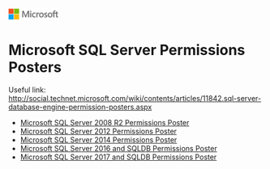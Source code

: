 ![](./media/solutions-microsoft-logo-small.png)
# Microsoft SQL Server Permissions Posters

Useful link: http://social.technet.microsoft.com/wiki/contents/articles/11842.sql-server-database-engine-permission-posters.aspx

 - [Microsoft SQL Server 2008 R2 Permissions Poster](Permissions_Poster_SQL_Server_2008_R2.pdf)
 - [Microsoft SQL Server 2012 Permissions Poster](Permissions_Poster_SQL_Server_2012.pdf)
 - [Microsoft SQL Server 2014 Permissions Poster](Permissions_Poster_SQL_Server_2014.pdf)
 - [Microsoft SQL Server 2016 and SQLDB Permissions Poster](Permissions_Poster_SQL_Server_2016_and_SQLDB.pdf)
 - [Microsoft SQL Server 2017 and SQLDB Permissions Poster](Microsoft_SQL_Server_2017_and_Azure_SQL_Database_permissions_infographic.pdf)
